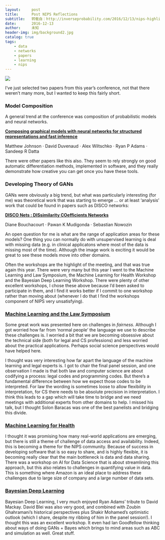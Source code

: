 ```yaml
---
layout:     post
title:      Post NIPS Reflections
subtitle:   转载自：http://inverseprobability.com/2016/12/13/nips-highlights
date:       2016-12-13
author:     未知
header-img: img/background2.jpg
catalog: true
tags:
    - data
    - networks
    - papers
    - learning
    - nips
---
```


![](http://inverseprobability.com/assets/post-nips-reflections.jpg)


I’ve just selected two papers from this year’s conference, not that there weren’t many more, but I wanted to keep this fairly short.

### Model Composition

A general trend at the conference was composition of probabilistic models and neural networks.

[**Composing graphical models with neural networks for structured representations and fast inference**](https://papers.nips.cc/paper/6379-composing-graphical-models-with-neural-networks-for-structured-representations-and-fast-inference)

Matthew Johnson · David Duvenaud · Alex Wiltschko · Ryan P Adams · Sandeep R Datta

There were other papers like this also. They seem to rely strongly on good automatic differentiation methods, implemented in software, and they really demonstrate how creative you can get once you have these tools.

### Developing Theory of GANs

GANs were obviously a big trend, but what was particularly interesting (for me) was theoretical work that was starting to emerge … or at least ‘analysis’ work that could be found in papers such as DISCO networks:

[**DISCO Nets : DISsimilarity COefficients Networks**](https://papers.nips.cc/paper/6143-disco-nets-dissimilarity-coefficients-networks)

Diane Bouchacourt · Pawan K Mudigonda · Sebastian Nowozin

An open question for me is what are the range of application areas for these models? One thing you can normally do with unsupervised learning is deal with missing data (e.g. in clinical applicatons where most of the data is missing most of the time). Although the image work is exciting it would be great to see these models move into other domains.

Often the workshops are the highlight of the meeting, and that was true again this year. There were very many but this year I went to the Machine Learning and Law Symposium, the Machine Learning for Health Workshop and the Bayesian Deep Learning Workshop. There were plenty of other excellent workshops, I chose these above because I’d been asked to participate in them, and I find it works better if I commit to one workshop rather than moving about (whenever I do that I find the workshops component of NIPS very unsatisfying).

### [Machine Learning and the Law Symposium](http://www.mlandthelaw.org/)

Some great work was presented here on challenges in *fairness*. Although I got worried how far from ‘normal people’ the language we use to describe these challenges is. I worried a bit that we are becoming obsessive about the technical side (both for legal and CS professions) and less worried about the practical applications. Perhaps social science perspectives would have helped here.

I thought was very interesting how far apart the language of the machine learning and legal experts is. I got to chair the final panel session, and one observation I made is that both law and computer science are about codifying a process: legal codes and programming codes. But there’s a fundamental difference between how we expect those codes to be interpreted. For law the wording is sometimes loose to allow flexibility in interpretation, for CS there needs to be absolute precision in interpretation. I think this leads to a gap which will take time to bridge and we need meetings with additional experts from other domains to help. I missed his talk, but I thought Solon Baracas was one of the best panelists and bridging this divide.

### [Machine Learning for Health](http://www.nipsml4hc.ws/)

I thought it was promising how many real-world applications are emerging, but there is still a theme of challenge of data access and availability. Indeed, this is becoming a theme for the NIPS community. Because of success in developing software that is so easy to share, and is highly flexible, it is becoming really clear that the main bottleneck is data and data sharing. There was a workshop on AI for Data Science that is about streamlining this approach, but this also relates to challenges in quantifying value in data. This is something where Amazon is an ideal place to address these challenges due to large size of company and a large number of data sets.

### [Bayesian Deep Learning](http://bayesiandeeplearning.org/)

Bayesian Deep Learning, I very much enjoyed Ryan Adams’ tribute to David Mackay. David Blei was also very good, and combined with Zoubin Ghahramani’s historical perspectives plus Shakir Mohamed’s optimistic outlook (which I share, despite my ribbing of him in the panel session!). I thought this was an excellent workshop. It even had Ian Goodfellow thinking about ways of doing GANs + Bayes which brings to mind areas such as ABC and simulation as well. Great stuff.
